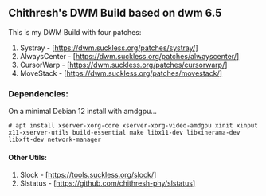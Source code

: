 ## Chithresh's DWM Build based on dwm 6.5

This is my DWM Build with four patches:
1. Systray - [https://dwm.suckless.org/patches/systray/]
2. AlwaysCenter - [https://dwm.suckless.org/patches/alwayscenter/]
3. CursorWarp - [https://dwm.suckless.org/patches/cursorwarp/]
4. MoveStack - [https://dwm.suckless.org/patches/movestack/]

### Dependencies:
On a minimal Debian 12 install with amdgpu...
```console
# apt install xserver-xorg-core xserver-xorg-video-amdgpu xinit xinput x11-xserver-utils build-essential make libx11-dev libxinerama-dev libxft-dev network-manager
```

#### Other Utils:

1. Slock - [https://tools.suckless.org/slock/]
2. Slstatus - [https://github.com/chithresh-phy/slstatus]
